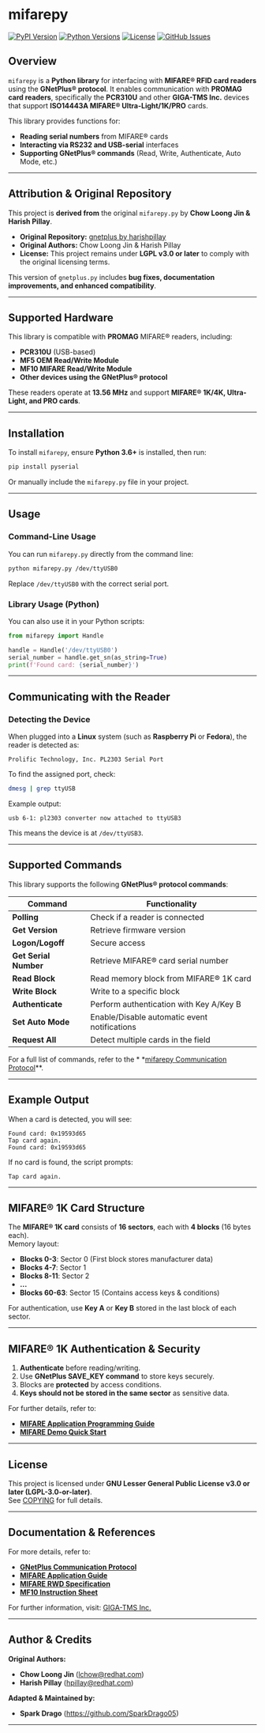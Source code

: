# **mifarepy**

[![PyPI Version](https://img.shields.io/pypi/v/mifarepy.svg)](https://pypi.org/project/mifarepy/)
[![Python Versions](https://img.shields.io/pypi/pyversions/mifarepy.svg)](https://pypi.org/project/mifarepy/)
[![License](https://img.shields.io/github/license/SparkDrago05/mifarepy)](LICENSE)
[![GitHub Issues](https://img.shields.io/github/issues/SparkDrago05/mifarepy)](https://github.com/SparkDrago05/mifarepy/issues)
<!-- [![Build Status](https://github.com/SparkDrago05/mifarepy/actions/workflows/build.yml/badge.svg)](https://github.com/SparkDrago05/mifarepy/actions) -->
<!-- [![Downloads](https://static.pepy.tech/badge/mifarepy)](https://pepy.tech/project/mifarepy) -->

## **Overview**

`mifarepy` is a **Python library** for interfacing with **MIFARE® RFID card readers** using the **GNetPlus® protocol**.
It enables communication with **PROMAG card readers**, specifically the **PCR310U** and other **GIGA-TMS Inc.** devices
that support **ISO14443A MIFARE® Ultra-Light/1K/PRO** cards.

This library provides functions for:

- **Reading serial numbers** from MIFARE® cards
- **Interacting via RS232 and USB-serial** interfaces
- **Supporting GNetPlus® commands** (Read, Write, Authenticate, Auto Mode, etc.)

---

## **Attribution & Original Repository**

This project is **derived from** the original `mifarepy.py` by **Chow Loong Jin & Harish Pillay**.

- **Original Repository:** [gnetplus by harishpillay](https://github.com/harishpillay/gnetplus)
- **Original Authors:** Chow Loong Jin & Harish Pillay
- **License:** This project remains under **LGPL v3.0 or later** to comply with the original licensing terms.

This version of `gnetplus.py` includes **bug fixes, documentation improvements, and enhanced compatibility**.

---

## **Supported Hardware**

This library is compatible with **PROMAG** MIFARE® readers, including:

- **PCR310U** (USB-based)
- **MF5 OEM Read/Write Module**
- **MF10 MIFARE Read/Write Module**
- **Other devices using the GNetPlus® protocol**

These readers operate at **13.56 MHz** and support **MIFARE® 1K/4K, Ultra-Light, and PRO cards**.

---

## **Installation**

To install `mifarepy`, ensure **Python 3.6+** is installed, then run:

```sh
pip install pyserial
```

Or manually include the `mifarepy.py` file in your project.

---

## **Usage**

### **Command-Line Usage**

You can run `mifarepy.py` directly from the command line:

```sh
python mifarepy.py /dev/ttyUSB0
```

Replace `/dev/ttyUSB0` with the correct serial port.

### **Library Usage (Python)**

You can also use it in your Python scripts:

```python
from mifarepy import Handle

handle = Handle('/dev/ttyUSB0')
serial_number = handle.get_sn(as_string=True)
print(f'Found card: {serial_number}')
```

---

## **Communicating with the Reader**

### **Detecting the Device**

When plugged into a **Linux** system (such as **Raspberry Pi** or **Fedora**), the reader is detected as:

```
Prolific Technology, Inc. PL2303 Serial Port
```

To find the assigned port, check:

```sh
dmesg | grep ttyUSB
```

Example output:

```
usb 6-1: pl2303 converter now attached to ttyUSB3
```

This means the device is at `/dev/ttyUSB3`.

---

## **Supported Commands**

This library supports the following **GNetPlus® protocol commands**:

| Command               | Functionality                                |
|-----------------------|----------------------------------------------|
| **Polling**           | Check if a reader is connected               |
| **Get Version**       | Retrieve firmware version                    |
| **Logon/Logoff**      | Secure access                                |
| **Get Serial Number** | Retrieve MIFARE® card serial number          |
| **Read Block**        | Read memory block from MIFARE® 1K card       |
| **Write Block**       | Write to a specific block                    |
| **Authenticate**      | Perform authentication with Key A/Key B      |
| **Set Auto Mode**     | Enable/Disable automatic event notifications |
| **Request All**       | Detect multiple cards in the field           |

For a full list of commands, refer to the *
*[mifarepy Communication Protocol](./TM970013_GNetPlusCommunicationProtocol_REV_D.pdf)**.

---

## **Example Output**

When a card is detected, you will see:

```
Found card: 0x19593d65
Tap card again.
Found card: 0x19593d65
```

If no card is found, the script prompts:

```
Tap card again.
```

---

## **MIFARE® 1K Card Structure**

The **MIFARE® 1K card** consists of **16 sectors**, each with **4 blocks** (16 bytes each).  
Memory layout:

- **Blocks 0-3**: Sector 0 (First block stores manufacturer data)
- **Blocks 4-7**: Sector 1
- **Blocks 8-11**: Sector 2
- **...**
- **Blocks 60-63**: Sector 15 (Contains access keys & conditions)

For authentication, use **Key A** or **Key B** stored in the last block of each sector.

---

## **MIFARE® 1K Authentication & Security**

1. **Authenticate** before reading/writing.
2. Use **GNetPlus SAVE_KEY command** to store keys securely.
3. Blocks are **protected** by access conditions.
4. **Keys should not be stored in the same sector** as sensitive data.

For further details, refer to:

- **[MIFARE Application Programming Guide](./TM970014_MifareAppliactionProgrammingGuide_REV_H.pdf)**
- **[MIFARE Demo Quick Start](./TM970018_Mifare%20Demo%20Quick%20Start.pdf)**

---

## **License**

This project is licensed under **GNU Lesser General Public License v3.0 or later (LGPL-3.0-or-later)**.  
See [COPYING](./COPYING) for full details.

---

## **Documentation & References**

For more details, refer to:

- **[GNetPlus Communication Protocol](./TM970013_GNetPlusCommunicationProtocol_REV_D.pdf)**
- **[MIFARE Application Guide](./TM970014_MifareAppliactionProgrammingGuide_REV_H.pdf)**
- **[MIFARE RWD Specification](./TM970023_RWD_SPEC.pdf)**
- **[MF10 Instruction Sheet](./TM951179_MF10_Instruction.pdf)**

For further information, visit: [GIGA-TMS Inc.](http://www.gigatms.com.tw)

---

## **Author & Credits**

**Original Authors:**

- **Chow Loong Jin** (<lchow@redhat.com>)
- **Harish Pillay** (<hpillay@redhat.com>)

**Adapted & Maintained by:**

- **Spark Drago** (<https://github.com/SparkDrago05>)

---
